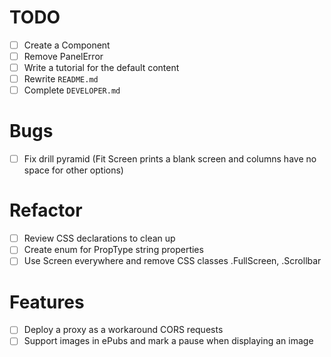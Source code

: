 # TODO

- [ ] Create a Component <LargeButtonGroup>
- [ ] Remove PanelError
- [ ] Write a tutorial for the default content
- [ ] Rewrite `README.md`
- [ ] Complete `DEVELOPER.md`

# Bugs

- [ ] Fix drill pyramid (Fit Screen prints a blank screen and columns have no space for other options)

# Refactor

- [ ] Review CSS declarations to clean up
- [ ] Create enum for PropType string properties
- [ ] Use Screen everywhere and remove CSS classes .FullScreen, .Scrollbar

# Features

- [ ] Deploy a proxy as a workaround CORS requests
- [ ] Support images in ePubs and mark a pause when displaying an image
